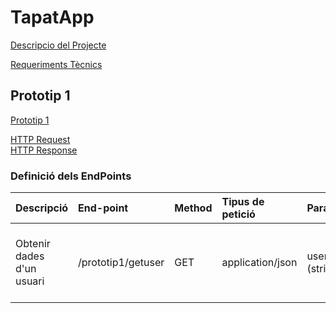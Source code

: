 # TapatApp

[Descripcio del Projecte](descTapatApp.md)

[Requeriments Tècnics](reqTecTapatApp.md)

## Prototip 1

[Prototip 1](/charts/diagrama.mermaid)

[HTTP Request](HTTPRequest.md)<br>
[HTTP Response](HTTPResponse.md)

### Definició dels EndPoints

| Descripció  | End-point     | Method     |Tipus de petició|Parametres| 200| 400 | 404 |
| :---        |  :---        |  :---        |  :---         |  :---     |  :--- |  :--- |  :--- |   
| Obtenir dades d'un usuari  | /prototip1/getuser|GET | application/json   |  username (string) |  {   "email": "prova@gmail.com",   "id": 1,   "password":  "12345",   "user": "usuari1" } 200     | {"error":f"User '{username}' not found"} 400|  {"error": "Error inesperat", "details": str(e)} 404  | 

